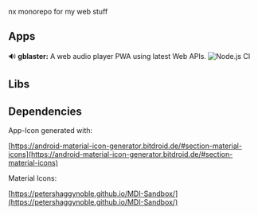 nx monorepo for my web stuff

## Apps

🔊 **gblaster:** A web audio player PWA using latest Web APIs. ![Node.js CI](https://github.com/motabass/motabass/workflows/Node.js%20CI/badge.svg)

## Libs

## Dependencies

App-Icon generated with:

[https://android-material-icon-generator.bitdroid.de/#section-material-icons](https://android-material-icon-generator.bitdroid.de/#section-material-icons)

Material Icons:

[https://petershaggynoble.github.io/MDI-Sandbox/](https://petershaggynoble.github.io/MDI-Sandbox/)
